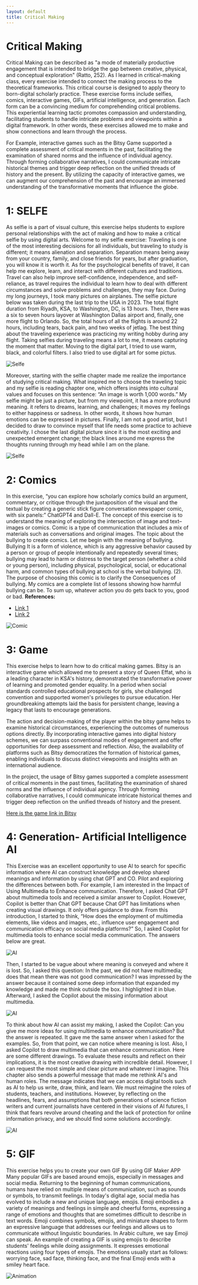 ```yaml
---
layout: default
title: Critical Making
---
```

# Critical Making
Critical Making can be described as "a mode of materially productive engagement that is intended to bridge the gap between creative, physical, and conceptual exploration" (Ratto, 252).
As I learned in critical-making class, every exercise intended to connect the making process to the theoretical frameworks. This critical course is designed to apply theory to born-digital scholarly practice. These exercise forms include selfies, comics, interactive games, GIFs, artificial intelligence, and generation. Each form can be a convincing medium for comprehending critical problems. This experiential learning tactic promotes compassion and understanding, facilitating students to handle intricate problems and viewpoints within a digital framework. In other words, these exercises allowed me to make and show connections and learn through the process.

For Example, interactive games such as the Bitsy Game supported a complete assessment of critical moments in the past, facilitating the examination of shared norms and the influence of individual agency. Through forming collaborative narratives, I could communicate intricate historical themes and trigger deep reflection on the unified threads of history and the present. By utilizing the capacity of interactive games, we can augment our comprehension of the past and encourage an immersed understanding of the transformative moments that influence the globe. 

# 1: SELFE

As selfie is a part of visual culture, this exercise helps students to explore personal relationships with the act of making and how to make a critical selfie by using digital arts.
Welcome to my selfie exercise:
Traveling is one of the most interesting decisions for all individuals, but traveling to study is different; it means alienation and separation. Separation means being away from your country, family, and close friends for years, but after graduation, you will know it is worth it.
As for the psychological benefits of travel, it can help me explore, learn, and interact with different cultures and traditions. Travel can also help improve self-confidence, independence, and self-reliance, as travel requires the individual to learn how to deal with different circumstances and solve problems and challenges, they may face.
During my long journeys, I took many pictures on airplanes. The selfie picture below was taken during the last trip to the USA in 2023. The total flight duration from Riyadh, KSA, to Washington, DC, is 13 hours. Then, there was a six to seven hours layover at Washington Dallas airport and, finally, one more flight to Orlando. So, the total hours of all the flights is around 22 hours, including tears, back pain, and two weeks of jetlag.
The best thing about the traveling experience was practicing my writing hobby during any flight. Taking selfies during traveling means a lot to me, it means capturing the moment that matter.
Moving to the digital part, I tried to use warm, black, and colorful filters. I also tried to use digital art for some pictus.

![Selfe](./images/1.jpg)

Moreover, starting with the selfie chapter made me realize the importance of studying critical making. What inspired me to choose the traveling topic and my selfie is reading chapter one, which offers insights into cultural values and focuses on this sentence: “An image is worth 1,000 words.” My selfie might be just a picture, but from my viewpoint, it has a more profound meaning. it refers to dreams, learning, and challenges; it moves my feelings to either happiness or sadness. In other words, it shows how human emotions can be expressed in pictures.
Finally, I am not a good artist, but I decided to draw to convince myself that life needs some practice to achieve creativity. I chose the last digital picture since it is the most exciting and unexpected emergent change; the black lines around me express the thoughts running through my head while I am on the plane.

![Selfe](./images/2.jpg)


# 2: Comics

In this exercise, “you can explore how scholarly comics build an argument, commentary, or critique through the juxtaposition of the visual and the textual by creating a generic stick figure conversation newspaper comic, with six panels:” ChatGPT4 and Dall-E.
The concept of this exercise is to understand the meaning of exploring the intersection of image and text–images or comics. Comic is a type of communication that includes a mix of materials such as conversations and original images. The topic about the bullying to create comics. Let me begin with the meaning of bullying. Bullying It is a form of violence, which is any aggressive behavior caused by a person or group of people intentionally and repeatedly several times; bullying may lead to harm or distress to the target person (whether a child or young person), including physical, psychological, social, or educational harm, and common types of bullying at school is the verbal bullying. (2). The purpose of choosing this comic is to clarify the Consequences of bullying. My comics are a complete list of lessons showing how harmful bullying can be. To sum up, whatever action you do gets back to you, good or bad.
**References:**
* [Link 1](https://kairos.technorhetoric.net/23.1/inventio/salter-et-al/index.htmlLinks)
* [Link 2](https://www.apa.org/topics/bullyingLinks)

![Comic](./images/3.jpg)

# 3: Game

This exercise helps to learn how to do critical making games.
Bitsy is an interactive game which allowed me to present a story of Queen Effat, who is a leading character in KSA's history, demonstrated the transformative power of learning and promoted gender equality. In a period when social standards controlled educational prospects for girls, she challenged convention and supported women's privileges to pursue education. Her groundbreaking attempts laid the basis for persistent change, leaving a legacy that lasts to encourage generations.
    
The action and decision-making of the player within the bitsy game helps to examine historical circumstances, experiencing the outcomes of numerous options directly.  By incorporating interactive games into digital history schemes, we can surpass conventional modes of engagement and offer opportunities for deep assessment and reflection. Also, the availability of platforms such as Bitsy democratizes the formation of historical games, enabling individuals to discuss distinct viewpoints and insights with an international audience.

In the project, the usage of Bitsy games supported a complete assessment of critical moments in the past times, facilitating the examination of shared norms and the influence of individual agency. Through forming collaborative narratives, I could communicate intricate historical themes and trigger deep reflection on the unified threads of history and the present.

[Here is the game link in Bitsy](queen_effat.html)

# 4: Generation- Artificial Intelligence AI

This Exercise was an excellent opportunity to use AI to search for specific information where AI can construct knowledge and develop shared meanings and information by using chat GPT and CO. Pilot and exploring the differences between both.
For example, I am interested in the Impact of Using Multimedia to Enhance communication. Therefore, I asked Chat GPT about multimedia tools and received a similar answer to Copilot. However, Copilot is better than Chat GPT because Chat GPT has limitations when creating visual drawings. It only offers guidance to draw.
 From this introduction, I started to think, “How does the employment of multimedia elements, like videos and images, etc., influence user engagement and communication efficacy on social media platforms?” So, I asked Copilot for multimedia tools to enhance social media communication. The answers below are great.

![AI](./images/4.jpg)

Then, I started to be vague about where meaning is conveyed and where it is lost. So, I asked this question: In the past, we did not have multimedia; does that mean there was not good communication? I was impressed by the answer because it contained some deep information that expanded my knowledge and made me think outside the box. I highlighted it in blue. Afterward, I asked the Copilot about the missing information about multimedia.

![AI](./images/5.jpg)

To think about how AI can assist my making, I asked the Copilot: Can you give me more ideas for using multimedia to enhance communication? But the answer is repeated. It gave me the same answer when I asked for the examples. So, from that point, we can notice where meaning is lost.
Also, I asked Copilot to draw multimedia that can enhance communication. Here are some different drawings. To evaluate these results and reflect on their implications, it is the most creative drawing with incredible detail. However, I can request the most simple and clear picture and whatever I imagine.
This chapter also sends a powerful message that made me rethink AI's and human roles. The message indicates that we can access digital tools such as AI to help us write, draw, think, and learn. We must reimagine the roles of students, teachers, and institutions. However, by reflecting on the headlines, fears, and assumptions that both generations of science fiction writers and current journalists have centered in their visions of AI futures, I think that fears revolve around cheating and the lack of protection for online information privacy, and we should find some solutions accordingly. 

![AI](./images/6.png)

# 5: GIF

This exercise helps you to create your own GIF By using GIF Maker APP
Many popular GIFs are based around emojis, especially in messages and social media. Returning to the beginning of human communications, humans have relied on multiple means of communication, such as sounds or symbols, to transmit feelings. In today's digital age, social media has evolved to include a new and unique language, emojis. Emoji embodies a variety of meanings and feelings in simple and cheerful forms, expressing a range of emotions and thoughts that are sometimes difficult to describe in text words. Emoji combines symbols, emojis, and miniature shapes to form an expressive language that addresses our feelings and allows us to communicate without linguistic boundaries. In Arabic culture, we say Emoji can speak.
An example of creating a GIF is using emojis to describe students' feelings while doing assignments. It expresses emotional reactions using four types of emojis. The emotions usually start as follows: worrying face, sad face, thinking face, and the final Emoji ends with a smiley heart face.

![Animation](./images/7.gif)

